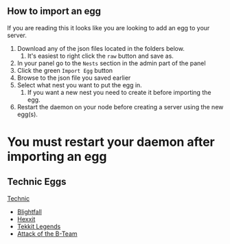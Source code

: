 ## How to import an egg

If you are reading this it looks like you are looking to add an egg to your server.

1. Download any of the json files located in the folders below. 
   1. It's easiest to right click the `raw` button and save as.
2. In your panel go to the `Nests` section in the admin part of the panel
3. Click the green `Import Egg` button
4. Browse to the json file you saved earlier
5. Select what nest you want to put the egg in.
   1. If you want a new nest you need to create it before importing the egg.
6. Restart the daemon on your node before creating a server using the new egg(s).

# You must restart your daemon after importing an egg

## Technic Eggs

[Technic](/minecraft_java/technic/)   
* [Blightfall](/minecraft_java/technic/blightfall/)
* [Hexxit](/minecraft_java/technic/hexxit/)  
* [Tekkit Legends](/minecraft_java/technic/tekkit-legends/)
* [Attack of the B-Team](/minecraft_java/technic/attack-of-the-bteam/)
